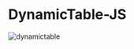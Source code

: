 # DynamicTable-JS
![dynamictable](https://github.com/walaazahran/DynamicTable-JS/blob/master/screen-recorder-mon-jun-05-2023-16-37-38.gif)
